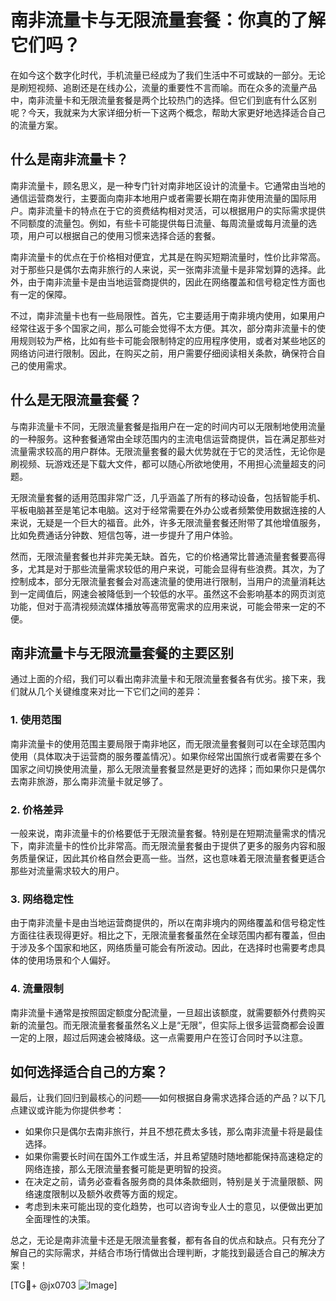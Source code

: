 # 南非流量卡与无限流量套餐：你真的了解它们吗？

在如今这个数字化时代，手机流量已经成为了我们生活中不可或缺的一部分。无论是刷短视频、追剧还是在线办公，流量的重要性不言而喻。而在众多的流量产品中，南非流量卡和无限流量套餐是两个比较热门的选择。但它们到底有什么区别呢？今天，我就来为大家详细分析一下这两个概念，帮助大家更好地选择适合自己的流量方案。

## 什么是南非流量卡？

南非流量卡，顾名思义，是一种专门针对南非地区设计的流量卡。它通常由当地的通信运营商发行，主要面向南非本地用户或者需要长期在南非使用流量的国际用户。南非流量卡的特点在于它的资费结构相对灵活，可以根据用户的实际需求提供不同额度的流量包。例如，有些卡可能提供每日流量、每周流量或每月流量的选项，用户可以根据自己的使用习惯来选择合适的套餐。

南非流量卡的优点在于价格相对便宜，尤其是在购买短期流量时，性价比非常高。对于那些只是偶尔去南非旅行的人来说，买一张南非流量卡是非常划算的选择。此外，由于南非流量卡是由当地运营商提供的，因此在网络覆盖和信号稳定性方面也有一定的保障。

不过，南非流量卡也有一些局限性。首先，它主要适用于南非境内使用，如果用户经常往返于多个国家之间，那么可能会觉得不太方便。其次，部分南非流量卡的使用规则较为严格，比如有些卡可能会限制特定的应用程序使用，或者对某些地区的网络访问进行限制。因此，在购买之前，用户需要仔细阅读相关条款，确保符合自己的使用需求。

## 什么是无限流量套餐？

与南非流量卡不同，无限流量套餐是指用户在一定的时间内可以无限制地使用流量的一种服务。这种套餐通常由全球范围内的主流电信运营商提供，旨在满足那些对流量需求较高的用户群体。无限流量套餐的最大优势就在于它的灵活性，无论你是刷视频、玩游戏还是下载大文件，都可以随心所欲地使用，不用担心流量超支的问题。

无限流量套餐的适用范围非常广泛，几乎涵盖了所有的移动设备，包括智能手机、平板电脑甚至是笔记本电脑。这对于经常需要在外办公或者频繁使用数据连接的人来说，无疑是一个巨大的福音。此外，许多无限流量套餐还附带了其他增值服务，比如免费通话分钟数、短信包等，进一步提升了用户体验。

然而，无限流量套餐也并非完美无缺。首先，它的价格通常比普通流量套餐要高得多，尤其是对于那些流量需求较低的用户来说，可能会显得有些浪费。其次，为了控制成本，部分无限流量套餐会对高速流量的使用进行限制，当用户的流量消耗达到一定阈值后，网速会被降低到一个较低的水平。虽然这不会影响基本的网页浏览功能，但对于高清视频流媒体播放等高带宽需求的应用来说，可能会带来一定的不便。

## 南非流量卡与无限流量套餐的主要区别

通过上面的介绍，我们可以看出南非流量卡和无限流量套餐各有优劣。接下来，我们就从几个关键维度来对比一下它们之间的差异：

### 1. 使用范围

南非流量卡的使用范围主要局限于南非地区，而无限流量套餐则可以在全球范围内使用（具体取决于运营商的服务覆盖情况）。如果你经常出国旅行或者需要在多个国家之间切换使用流量，那么无限流量套餐显然是更好的选择；而如果你只是偶尔去南非旅游，那么南非流量卡就足够了。

### 2. 价格差异

一般来说，南非流量卡的价格要低于无限流量套餐。特别是在短期流量需求的情况下，南非流量卡的性价比非常高。而无限流量套餐由于提供了更多的服务内容和服务质量保证，因此其价格自然会更高一些。当然，这也意味着无限流量套餐更适合那些对流量需求较大的用户。

### 3. 网络稳定性

由于南非流量卡是由当地运营商提供的，所以在南非境内的网络覆盖和信号稳定性方面往往表现得更好。相比之下，无限流量套餐虽然在全球范围内都有覆盖，但由于涉及多个国家和地区，网络质量可能会有所波动。因此，在选择时也需要考虑具体的使用场景和个人偏好。

### 4. 流量限制

南非流量卡通常是按照固定额度分配流量，一旦超出该额度，就需要额外付费购买新的流量包。而无限流量套餐虽然名义上是“无限”，但实际上很多运营商都会设置一定的上限，超过后网速会被降级。这一点需要用户在签订合同时予以注意。

## 如何选择适合自己的方案？

最后，让我们回归到最核心的问题——如何根据自身需求选择合适的产品？以下几点建议或许能为你提供参考：

- 如果你只是偶尔去南非旅行，并且不想花费太多钱，那么南非流量卡将是最佳选择。
- 如果你需要长时间在国外工作或生活，并且希望随时随地都能保持高速稳定的网络连接，那么无限流量套餐可能是更明智的投资。
- 在决定之前，请务必查看各服务商的具体条款细则，特别是关于流量限额、网络速度限制以及额外收费等方面的规定。
- 考虑到未来可能出现的变化趋势，也可以咨询专业人士的意见，以便做出更加全面理性的决策。

总之，无论是南非流量卡还是无限流量套餐，都有各自的优点和缺点。只有充分了解自己的实际需求，并结合市场行情做出合理判断，才能找到最适合自己的解决方案！

[TG💪+ @jx0703 ![Image](https://github.com/user-attachments/assets/dbca1d08-cadb-493c-b0ec-ad6f7a83f270)]